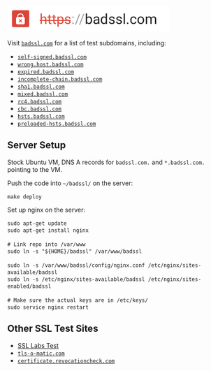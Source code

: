 [![badssl.com](badssl.com.png)](https://badssl.com)

Visit [`badssl.com`](https://badssl.com/) for a list of test subdomains, including:

- [`self-signed.badssl.com`](https://self-signed.badssl.com)
- [`wrong.host.badssl.com`](https://wrong.host.badssl.com)
- [`expired.badssl.com`](https://expired.badssl.com)
- [`incomplete-chain.badssl.com`](https://incomplete-chain.badssl.com)
- [`sha1.badssl.com`](https://sha1.badssl.com)
- [`mixed.badssl.com`](https://mixed.badssl.com)
- [`rc4.badssl.com`](https://rc4.badssl.com)
- [`cbc.badssl.com`](https://cbc.badssl.com)
- [`hsts.badssl.com`](https://hsts.badssl.com)
- [`preloaded-hsts.badssl.com`](https://preloaded-hsts.badssl.com)

## Server Setup

Stock Ubuntu VM, DNS A records for `badssl.com.` and `*.badssl.com.` pointing to the VM.

Push the code into `~/badssl/` on the server:

    make deploy

Set up nginx on the server:

    sudo apt-get update
    sudo apt-get install nginx

    # Link repo into /var/www
    sudo ln -s "${HOME}/badssl" /var/www/badssl

    sudo ln -s /var/www/badssl/config/nginx.conf /etc/nginx/sites-available/badssl
    sudo ln -s /etc/nginx/sites-available/badssl /etc/nginx/sites-enabled/badssl

    # Make sure the actual keys are in /etc/keys/
    sudo service nginx restart

## Other SSL Test Sites

- [SSL Labs Test](https://www.ssllabs.com/ssltest/)
- [`tls-o-matic.com`](https://www.tls-o-matic.com/)
- [`certificate.revocationcheck.com`](https://certificate.revocationcheck.com/)
